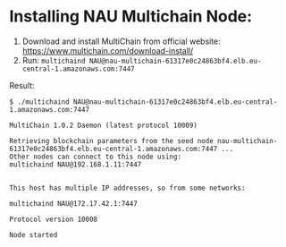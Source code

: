 # Installing NAU Multichain Node:

1. Download and install MultiChain from official website: https://www.multichain.com/download-install/
2. Run: `multichaind NAU@nau-multichain-61317e0c24863bf4.elb.eu-central-1.amazonaws.com:7447`

Result:
```
$ ./multichaind NAU@nau-multichain-61317e0c24863bf4.elb.eu-central-1.amazonaws.com:7447

MultiChain 1.0.2 Daemon (latest protocol 10009)

Retrieving blockchain parameters from the seed node nau-multichain-61317e0c24863bf4.elb.eu-central-1.amazonaws.com:7447 ...
Other nodes can connect to this node using:
multichaind NAU@192.168.1.11:7447


This host has multiple IP addresses, so from some networks:

multichaind NAU@172.17.42.1:7447

Protocol version 10008

Node started
```